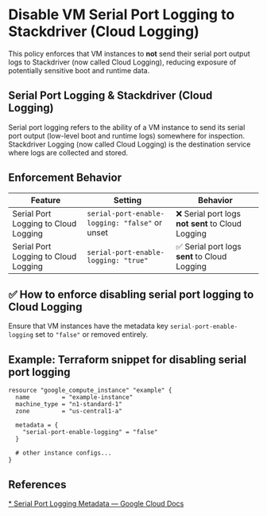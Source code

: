 # Disable VM Serial Port Logging to Stackdriver (Cloud Logging)

This policy enforces that VM instances to **not** send their serial port output logs to Stackdriver (now called Cloud Logging), reducing exposure of potentially sensitive boot and runtime data.

## Serial Port Logging & Stackdriver (Cloud Logging)
Serial port logging refers to the ability of a VM instance to send its serial port output (low-level boot and runtime logs) somewhere for inspection.
Stackdriver Logging (now called Cloud Logging) is the destination service where logs are collected and stored.

##  Enforcement Behavior

| Feature                              | Setting                                        | Behavior                                         |
| ------------------------------------ | ---------------------------------------------- | ------------------------------------------------ |
| Serial Port Logging to Cloud Logging | `serial-port-enable-logging: "false"` or unset | ❌ Serial port logs **not sent** to Cloud Logging |
| Serial Port Logging to Cloud Logging | `serial-port-enable-logging: "true"`           | ✅ Serial port logs **sent** to Cloud Logging     |

## ✅ How to enforce disabling serial port logging to Cloud Logging

Ensure that VM instances have the metadata key `serial-port-enable-logging` set to `"false"` or removed entirely.

## Example: Terraform snippet for disabling serial port logging

```hcl
resource "google_compute_instance" "example" {
  name         = "example-instance"
  machine_type = "n1-standard-1"
  zone         = "us-central1-a"

  metadata = {
    "serial-port-enable-logging" = "false"
  }

  # other instance configs...
}
```
## References

[* Serial Port Logging Metadata — Google Cloud Docs](https://cloud.google.com/compute/docs/troubleshooting/viewing-serial-port-output#setting_project_and_instance_metadata)
  
